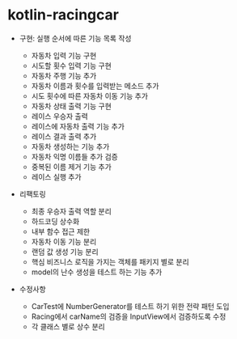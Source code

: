 # kotlin-racingcar

- 구현: 실행 순서에 따른 기능 목록 작성
    - 자동차 입력 기능 구현
    - 시도할 횟수 입력 기능 구현
    - 자동차 주행 기능 추가
    - 자동차 이름과 횟수를 입력받는 메소드 추가
    - 시도 횟수에 따른 자동차 이동 기능 추가
    - 자동차 상태 출력 기능 구현
    - 레이스 우승자 출력
    - 레이스에 자동차 출력 기능 추가
    - 레이스 결과 출력 추가
    - 자동차 생성하는 기능 추가
    - 자동차 익명 이름들 추가 검증
    - 중복된 이름 제거 기능 추가
    - 레이스 실행 추가

- 리팩토링
  - 최종 우승자 출력 역할 분리
  - 하드코딩 상수화
  - 내부 함수 접근 제한
  - 자동차 이동 기능 분리
  - 랜덤 값 생성 기능 분리
  - 핵심 비즈니스 로직을 가지는 객체를 패키지 별로 분리
  - model의 난수 생성을 테스트 하는 기능 추가

- 수정사항
  - CarTest에 NumberGenerator를 테스트 하기 위한 전략 패턴 도입
  - Racing에서 carName의 검증을 InputView에서 검증하도록 수정
  - 각 클래스 별로 상수 분리